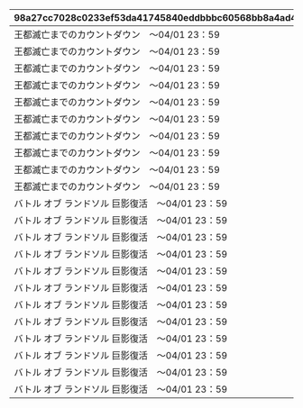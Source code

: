 |98a27cc7028c0233ef53da41745840eddbbbc60568bb8a4ad4bd7ad2411132da|5f74c8cb54b46a2320fc97b4062ab2dbccdfb8a604d5ab17d000a03036d89a4c|87e76d4e401f799399156f15610084da1fba95d8d3c40f7ab618cc980af544a5|03fbc5c4ac876582c1552343ddb455de22cd5992c457d3aee328dbb00d422ef7|f03dac3ae2bb7dda53b65c24467b836a41cea43a80d34897270b2aad1dc54307|c0336d1bfba7c2dd9a909d20d1782f096b356b357b59fdd56dbd1b0961428a96|19c784c5ab2712dcfef2e2231ff08045774c42591155f8319c288cc55e76890e|5e8f646b631eb45d7f5457427d8b6941bcc5ad4c21ace0f6ecd443cd0d17754e|81b8f68f9a4cc75f9abc33e7a4c6cc5abc8849b8e494fe94d3804e8428625969|5a22f5e486fa16a4a5839bf8fe17e9f70075bfc8ae8d9576359aaa96bf3fadd3|a27759c3a6acbe38f8f49d51090aa6fbe0a8ae14af96b3420b975c7802d0ae1b|4221d04f72aaab513acc0a127cff1b855967213d5e35be818a4f645a891ebaf0|ffc754484bc84c9192481ba03f315b6eef4d0d6bc19893908ccd80947a2dc725|17c56c0d3da3841686fdeb05e512d40ea29e601ffb9801ebb8eb99b884046091|7cebcd40c294f999e91727b8550ed48b28c0326a11b0786f1fab86ccaf9c182b|756bfd7527f24a011c5789e159cf1c8ee76b1f7e0ae80fd0a32369795d902e8d|e41255a4e9165f5e9e306af67aecffe9a50c3e73cf473dc51513ff3396124757|5b30e8da4c61b6e2958b33d5efb1b6c8419ceb4f3e1861de7c1067c4c1bbbcef|
| --- | --- | --- | --- | --- | --- | --- | --- | --- | --- | --- | --- | --- | --- | --- | --- | --- | --- |
|王都滅亡までのカウントダウン　～04/01 23：59|0|bgm_M220|0|4004101|1001001|1|480|ロボリマ来襲！|1|500000000001|100584|2019/04/01|1000000000000|2019/04/01 7:59:59|bgm_M220|1|1001|
|王都滅亡までのカウントダウン　～04/01 23：59|0|bgm_M220|0|4004102|1001002|2|300|ロボリマ来襲！|1|300000000001|100584|2019/04/01 8:00:00|500000000000|2019/04/01 12:59:59|bgm_M220|2|1001|
|王都滅亡までのカウントダウン　～04/01 23：59|0|bgm_M220|0|4004103|1001003|3|300|ロボリマ来襲！|1|100000000001|100584|2019/04/01 13:00:00|300000000000|2019/04/01 17:59:59|bgm_M220|3|1001|
|王都滅亡までのカウントダウン　～04/01 23：59|0|bgm_M220|0|4004104|1001001|4|120|ロボリマ来襲！|1|50000000001|100584|2019/04/01 18:00:00|100000000000|2019/04/01 19:59:59|bgm_M220|1|1001|
|王都滅亡までのカウントダウン　～04/01 23：59|0|bgm_M220|0|0|1001002|5|240|ロボリマ来襲！|1|0|100584|2019/04/01 20:00:00|50000000000|2019/04/01 23:59:59|bgm_M220|2|1001|
|王都滅亡までのカウントダウン　～04/01 23：59|0|bgm_M220|0|4004109|1001004|8|480|ロボリマ来襲！|1|0|100584|2019/04/01|0|2019/04/01 7:59:59|bgm_M220|1|1001|
|王都滅亡までのカウントダウン　～04/01 23：59|0|bgm_M220|0|0|1001005|9|300|ロボリマ来襲！|1|0|100584|2019/04/01 8:00:00|0|2019/04/01 12:59:59|bgm_M220|2|1001|
|王都滅亡までのカウントダウン　～04/01 23：59|0|bgm_M220|0|0|1001006|10|300|ロボリマ来襲！|1|0|100584|2019/04/01 13:00:00|0|2019/04/01 17:59:59|bgm_M220|3|1001|
|王都滅亡までのカウントダウン　～04/01 23：59|0|bgm_M220|0|0|1001004|11|180|ロボリマ来襲！|1|0|100584|2019/04/01 18:00:00|0|2019/04/01 20:59:59|bgm_M220|1|1001|
|王都滅亡までのカウントダウン　～04/01 23：59|0|bgm_M220|0|0|1001005|12|180|ロボリマ来襲！|1|0|100584|2019/04/01 21:00:00|0|2019/04/01 23:59:59|bgm_M220|2|1001|
|バトル オブ ランドソル 巨影復活　～04/01 23：59|0|bgm_M220|0|4004101|1002001|15|480|巨影復活|1|1250000000001|100584|2020/04/01|2500000000000|2020/04/01 7:59:59|bgm_M220|1|1002|
|バトル オブ ランドソル 巨影復活　～04/01 23：59|0|bgm_M220|0|4004102|1002002|16|300|巨影復活|1|750000000001|100584|2020/04/01 8:00:00|1250000000000|2020/04/01 12:59:59|bgm_M220|2|1002|
|バトル オブ ランドソル 巨影復活　～04/01 23：59|0|bgm_M220|0|4004103|1002003|17|300|巨影復活|1|250000000001|100584|2020/04/01 13:00:00|750000000000|2020/04/01 17:59:59|bgm_M220|3|1002|
|バトル オブ ランドソル 巨影復活　～04/01 23：59|0|bgm_M220|0|4004104|1002001|18|120|巨影復活|1|125000000001|100584|2020/04/01 18:00:00|250000000000|2020/04/01 19:59:59|bgm_M220|1|1002|
|バトル オブ ランドソル 巨影復活　～04/01 23：59|0|bgm_M220|0|0|1002002|19|240|巨影復活|1|0|100584|2020/04/01 20:00:00|125000000000|2020/04/01 23:59:59|bgm_M220|2|1002|
|バトル オブ ランドソル 巨影復活　～04/01 23：59|0|bgm_M220|0|4004109|1002004|22|480|巨影復活|1|0|100584|2020/04/01|0|2020/04/01 7:59:59|bgm_M220|1|1002|
|バトル オブ ランドソル 巨影復活　～04/01 23：59|0|bgm_M220|0|0|1002005|23|300|巨影復活|1|0|100584|2020/04/01 8:00:00|0|2020/04/01 12:59:59|bgm_M220|2|1002|
|バトル オブ ランドソル 巨影復活　～04/01 23：59|0|bgm_M220|0|0|1002006|24|300|巨影復活|1|0|100584|2020/04/01 13:00:00|0|2020/04/01 17:59:59|bgm_M220|3|1002|
|バトル オブ ランドソル 巨影復活　～04/01 23：59|0|bgm_M220|0|0|1002004|25|180|巨影復活|1|0|100584|2020/04/01 18:00:00|0|2020/04/01 20:59:59|bgm_M220|1|1002|
|バトル オブ ランドソル 巨影復活　～04/01 23：59|0|bgm_M220|0|0|1002005|26|60|巨影復活|1|0|100584|2020/04/01 21:00:00|0|2020/04/01 21:59:59|bgm_M220|2|1002|
|バトル オブ ランドソル 巨影復活　～04/01 23：59|0|bgm_M220|0|0|1002006|27|60|巨影復活|1|0|100584|2020/04/01 22:00:00|0|2020/04/01 22:59:59|bgm_M220|3|1002|
|バトル オブ ランドソル 巨影復活　～04/01 23：59|0|bgm_M220|0|0|1002004|28|60|巨影復活|1|0|100584|2020/04/01 23:00:00|0|2020/04/01 23:59:59|bgm_M220|1|1002|